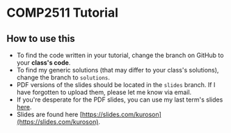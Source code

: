 # COMP2511 Tutorial

## How to use this

- To find the code written in your tutorial, change the branch on GitHub to your **class's code**.
- To find my generic solutions (that may differ to your class's solutions), change the branch to `solutions`.
- PDF versions of the slides should be located in the `slides` branch. If I have forgotten to upload them, please let me know via email.
- If you're desperate for the PDF slides, you can use my last term's slides [here](https://github.com/Kuroson/comp2511-T13B-22T3/tree/master/slides).
- Slides are found here [https://slides.com/kuroson](https://slides.com/kuroson).
